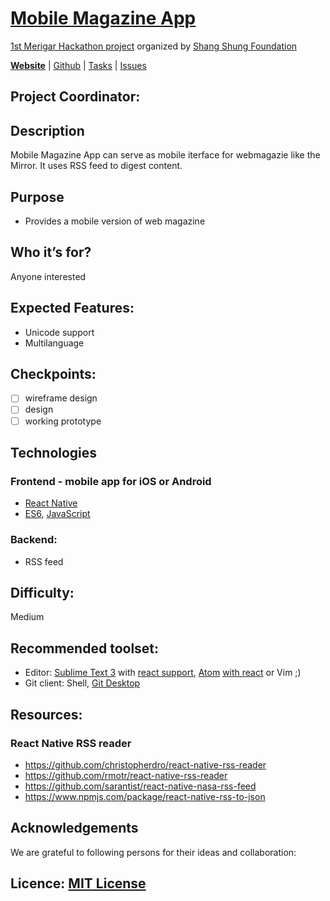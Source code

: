 # [Mobile Magazine App](https://shangshungfoundation.github.io/mobile_magazine_app/)
[1st Merigar Hackathon project](ShangShungFoundation/1st_merigar_hackathon) organized by [Shang Shung Foundation](shangshungfoundation.org)

**[Website](https://shangshungfoundation.github.io/mobile_magazine_app/)** | 
[Github](https://github.com/ShangShungFoundation/mobile_magazine_app/) | 
[Tasks](https://github.com/ShangShungFoundation/mobile_magazine_app/projects/1) | 
[Issues](https://github.com/ShangShungFoundation/mobile_magazine_app/issues)

## Project Coordinator: 

## Description
Mobile Magazine App can serve as mobile iterface for webmagazie like the Mirror.
It uses RSS feed to digest content.

## Purpose
* Provides a mobile version of web magazine

## Who it’s for? 
Anyone interested

## Expected Features: 
- Unicode support
- Multilanguage

## Checkpoints: 
- [ ] wireframe design
- [ ] design
- [ ] working prototype
## Technologies

### Frontend - mobile app for iOS or Android
* [React Native](http://www.reactnative.com/)
* [ES6](https://babeljs.io/learn-es2015/), [JavaScript](https://developer.mozilla.org/en-US/docs/Learn/Getting_started_with_the_web/JavaScript_basics)

### Backend:
* RSS feed

## Difficulty: 
Medium

## Recommended toolset:
   - Editor: [Sublime Text 3](https://www.sublimetext.com/3) with [react support](https://medium.com/@adrianli/setting-up-sublime-text-3-for-reactjs-3bf6baceb73a), [Atom](https://atom.io/) [with react](https://medium.com/productivity-freak/my-atom-editor-setup-for-js-react-9726cd69ad20) or Vim ;)
   - Git client: Shell, [Git Desktop](https://desktop.github.com/)

## Resources:
### React Native RSS reader
* https://github.com/christopherdro/react-native-rss-reader
* https://github.com/rmotr/react-native-rss-reader
* https://github.com/sarantist/react-native-nasa-rss-feed
* https://www.npmjs.com/package/react-native-rss-to-json

## Acknowledgements
We are grateful to following persons for their ideas and collaboration:

## Licence: [MIT License](LICENSE)
